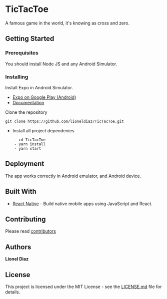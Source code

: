 # TicTacToe
A famous game in the world, it's knowing as cross and zero.

## Getting Started
### Prerequisites
You should install Node JS and any Android Simulator.

### Installing
Install Expo in Android Simulator.
* [Expo on Google Play (Android)](https://play.google.com/store/apps/details?id=host.exp.exponent)
* [Documentation](https://docs.expo.io/versions/latest/introduction/installation.html)

Clone the repository
```
git clone https://github.com/lioneldiaz/TicTacToe.git
```

* Install all project dependenies
```
    - cd TicTacToe
    - yarn install
    - yarn start
```
## Deployment
The app works correctly in Android emulator, and Android device. 

## Built With

* [React Native](https://facebook.github.io/react-native/) - Build native mobile apps using JavaScript and React.

## Contributing

Please read [contributors](https://github.com/lioneldiaz/flashCards/graphs/contributors)

## Authors

**Lionel Diaz**

## License

This project is licensed under the MIT License - see the [LICENSE.md](LICENSE.md) file for details.